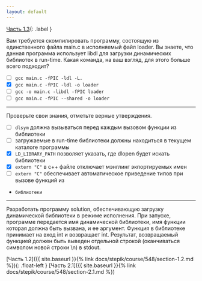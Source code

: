 ```yaml
---
layout: default
---
```


<span>[Часть 1.3](){: .label }</span>

Вам требуется скомпилировать программу, состоящую из единственного файла main.c в исполняемый
файл loader. Вы знаете, что данная программа использует libdl для загрузки динамических 
библиотек в run-time. Какая команда, на ваш взгляд, для этого больше всего подходит?
  
  - [ ] `gcc main.c -fPIC -ldl -L.`
  - [x] `gcc main.c -fPIC -ldl -o loader`
  - [ ] `gcc -o main.c -libdl -fPIC loader`
  - [ ] `gcc main.c -fPIC --shared -o loader`

---

Проверьте свои знания, отметьте верные утверждения.

  - [ ] `dlsym` должна вызываться перед каждым вызовом функции из библиотеки
  - [ ] загружаемые в run-time библиотеки должны находиться в текущем каталоге программы
  - [x] `LD_LIBRARY_PATH` позволяет указать, где dlopen будет искать библиотеки
  - [x] `extern "C"` в с++ файле отключает мэнглинг экпортируемых имен
  - [ ] `extern "C"` обеспечивает автоматическое приведение типов при вызове функций из 
  -     библиотеки

---

Разработать программу solution, обеспечивающую загрузку динамической библиотеки в режиме исполнения. При запуске, 
программе передается имя динамической библиотеки, имя функции которая должна быть вызвана, и ее аргумент. 
Функция в библиотеке принимает на вход int и возвращает int. Результат, возвращаемый функцией должен быть выведен 
отдельной строкой (оканчиваться символом новой строки \n)  в stdout.



<span class="d-block text-right">
  [Часть 1.2]({{ site.baseurl }}{% link docs/stepik/course/548/section-1.2.md %}){: .float-left }
  [Часть 2.1]({{ site.baseurl }}{% link docs/stepik/course/548/section-2.1.md %})
</span>
